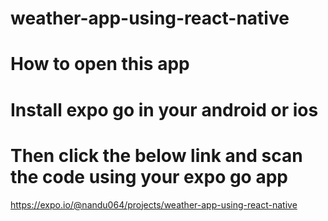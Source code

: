 # weather-app-using-react-native
# How to open this app

# Install expo go in your android or ios

# Then click the below link and scan the code using your expo go app

https://expo.io/@nandu064/projects/weather-app-using-react-native
